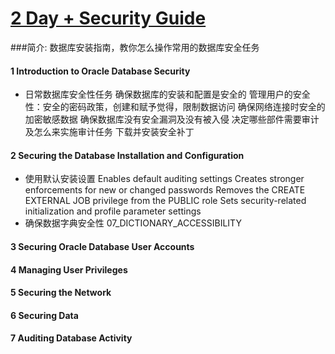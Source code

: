 # [2 Day + Security Guide](http://docs.oracle.com/cd/E11882_01/server.112/e10575/toc.htm)

###简介:
 数据库安装指南，教你怎么操作常用的数据库安全任务  
    
#### 1 Introduction to Oracle Database Security  

* 日常数据库安全性任务
	确保数据库的安装和配置是安全的
	管理用户的安全性：安全的密码政策，创建和赋予觉得，限制数据访问
	确保网络连接时安全的
	加密敏感数据
	确保数据库没有安全漏洞及没有被入侵
	决定哪些部件需要审计及怎么来实施审计任务
	下载并安装安全补丁
	
#### 2 Securing the Database Installation and Configuration  

* 使用默认安装设置
	Enables default auditing settings
	Creates stronger enforcements for new or changed passwords
	Removes the CREATE EXTERNAL JOB privilege from the PUBLIC role
	Sets security-related initialization and profile parameter settings
* 确保数据字典安全性
	07_DICTIONARY_ACCESSIBILITY 
	
#### 3 Securing Oracle Database User Accounts  
#### 4 Managing User Privileges  
#### 5 Securing the Network  
#### 6 Securing Data  
#### 7 Auditing Database Activity  
    